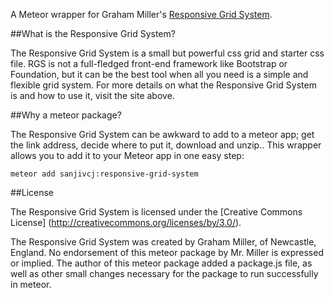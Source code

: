 A Meteor wrapper for Graham Miller's [Responsive Grid System](http://www.responsivegridsystem.com/). 

##What is the Responsive Grid System?

The Responsive Grid System is a small but powerful css grid and starter css file. 
RGS is not a full-fledged front-end framework like Bootstrap or Foundation, but 
it can be the best tool when all you need is a simple and flexible grid system. 
For more details on what the Responsive Grid System is and how to use it, visit 
the site above.

##Why a meteor package?

The Responsive Grid System can be awkward to add to a meteor app; get the link 
address, decide where to put it, download and unzip.. This wrapper allows you to 
add it to your Meteor app in one easy step:

    meteor add sanjivcj:responsive-grid-system
    
##License

The Responsive Grid System is licensed under the [Creative Commons License]
(http://creativecommons.org/licenses/by/3.0/).

The Responsive Grid System was created by Graham Miller, of Newcastle, England. 
No endorsement of this meteor package by Mr. Miller is expressed or implied. The
author of this meteor package added a package.js file, as well as other small 
changes necessary for the package to run successfully in meteor.




    